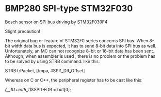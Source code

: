 # BMP280 SPI-type STM32F030 
 Bosch sensor on SPI bus driving by STM32F030F4
 
 
Slight precaution!


The original bug or feature of STM32F0 series concerns SPI bus. When 8-bit width data bus is expected, it has to send 8-bit data into SPI bus as well. Unfortunately, an MC can not recognize 8-bit or 16-bit data has been sent. Although, when assembler is used , there is no problem or the problem has to be solved by using STRB command. like this:

STRB trPacket, [tmpa, #SPI1_DR_Offset]
 
  

Whereas on C or C++, the peripheral register has to be cast like this:

*(__IO uint8_t*)&SPI1->DR = buf[0];
